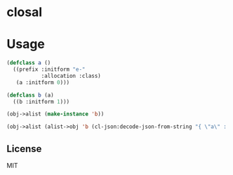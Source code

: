 # closal

# Usage
```lisp
(defclass a ()
  ((prefix :initform "e-"
           :allocation :class)
   (a :initform 0)))

(defclass b (a)
  ((b :initform 1)))

(obj->alist (make-instance 'b))

(obj->alist (alist->obj 'b (cl-json:decode-json-from-string "{ \"a\" : true }")))

```

## License

MIT
